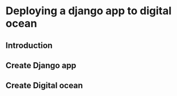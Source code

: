 # Deploying a django app to digital ocean

## Introduction

## Create Django app

## Create Digital ocean 
